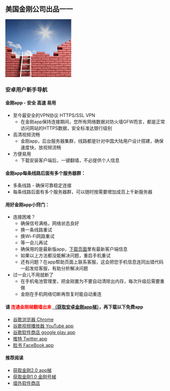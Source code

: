 ## 美国金刚公司出品一一

![image](l-w-s-athird.png)


### 安卓用户新手导航
#### 金刚app - 安全 高速 易用 
- 至今最安全的VPN协议 HTTPS/SSL VPN
  - 在金刚app保持连接期间，您所有网络数据对防火墙GFW而言，都是正常访问网站的HTTPS数据，安全标准达银行级别
- 高清视频流畅
  - 金刚app，后台服务器集群，线路都是针对中国大陆用户设计搭建，确保速度快，放视频流畅
- 方便易用
  - 下载安装客户端后，一键翻墙，不必提供个人信息

#### 金刚app每条线路后面有多个服务器群：
- 多条线路 - 确保可靠稳定连接
- 每条线路后面有多个服务器群，可以随时按需要增加成百上千新服务器

#### 用好金刚app小窍门：
- 连接困难？
  - 确保信号满格，网络状态良好
  - 换一条线路重试
  - 换Wi-Fi网路重试
  - 等一会儿再试
  - 确保用的是最新版app，[下载页面](https://github.com/a2zitpro/web/blob/master/dl.md)里有最新客户端信息
  - 如果以上方法都没能解决问题，重启手机重试
  - 还有问题？在app帮助页面上联系客服，这会把您手机信息连同出错代码一起发给客服，有助分析解决问题
- 过一会儿不用就断了 
  - 在手机电池管理里，把金刚置为不要自动清除出内存，每次升级后需要重做
  - 金刚在手机网络切断再恢复时能自动重连

#### 请<font color="Red"> 连通金刚梯翻墙出来 </font>[（获取安卓金刚app梯）](https://github.com/a2zitpro/web/blob/master/dl.md)，再下载以下免费app
- [谷歌浏览器 Chrome](https://github.com/a2zitpro/web/blob/master/downloadchrome.md)
- [谷歌视频播放器 YouTube app](https://github.com/a2zitpro/web/blob/master/downloadyoutubeapp.md)
- [谷歌软件商店 google play app](https://github.com/a2zitpro/web/blob/master/downloadgoogleplayapp.md)
- [推特 Twitter app](https://github.com/a2zitpro/web/blob/master/downloadtwitterapp.md)
- [脸书 FaceBook app](https://github.com/a2zitpro/web/blob/master/downloadfacebookapp.md)

#### 推荐阅读
- [获取金刚2.0 app梯](https://github.com/a2zitpro/web/blob/master/dl.md)
- [获取金刚1.0 金刚号梯](https://github.com/a2zitpro/web/blob/master/金刚产品-金刚1.0金刚号梯.md)
- [墙外软件商店](https://github.com/a2zitpro/web/blob/master/appstores.md)
